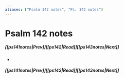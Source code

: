 ```yaml
---
aliases: ["Psalm 142 notes", "Ps. 142 notes"]
---
```

# Psalm 142 notes
##### <span class=arrow-left></span>[[ps141notes|Prev]]<span class=navigation-separator></span>[[ps142|Read]]<span class=navigation-separator></span>[[ps143notes|Next]]<span class=arrow-right></span>
- 
##### <span class=arrow-left></span>[[ps141notes|Prev]]<span class=navigation-separator></span>[[ps142|Read]]<span class=navigation-separator></span>[[ps143notes|Next]]<span class=arrow-right></span>